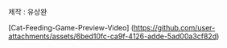 제작 : 유상완

[Cat-Feeding-Game-Preview-Video]
(https://github.com/user-attachments/assets/6bed10fc-ca9f-4126-adde-5ad00a3cf82d)
